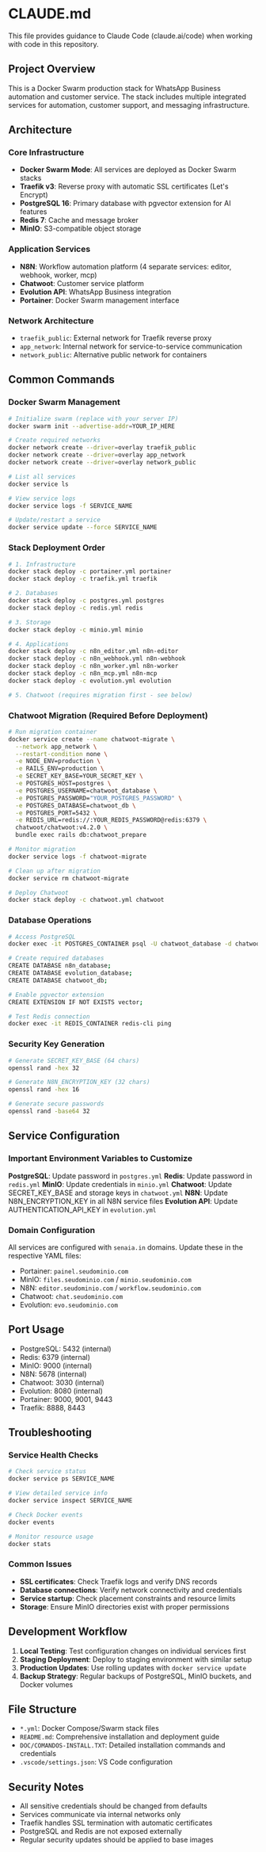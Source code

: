 # CLAUDE.md

This file provides guidance to Claude Code (claude.ai/code) when working with code in this repository.

## Project Overview

This is a Docker Swarm production stack for WhatsApp Business automation and customer service. The stack includes multiple integrated services for automation, customer support, and messaging infrastructure.

## Architecture

### Core Infrastructure
- **Docker Swarm Mode**: All services are deployed as Docker Swarm stacks
- **Traefik v3**: Reverse proxy with automatic SSL certificates (Let's Encrypt)
- **PostgreSQL 16**: Primary database with pgvector extension for AI features
- **Redis 7**: Cache and message broker
- **MinIO**: S3-compatible object storage

### Application Services
- **N8N**: Workflow automation platform (4 separate services: editor, webhook, worker, mcp)
- **Chatwoot**: Customer service platform
- **Evolution API**: WhatsApp Business integration
- **Portainer**: Docker Swarm management interface

### Network Architecture
- `traefik_public`: External network for Traefik reverse proxy
- `app_network`: Internal network for service-to-service communication
- `network_public`: Alternative public network for containers

## Common Commands

### Docker Swarm Management
```bash
# Initialize swarm (replace with your server IP)
docker swarm init --advertise-addr=YOUR_IP_HERE

# Create required networks
docker network create --driver=overlay traefik_public
docker network create --driver=overlay app_network
docker network create --driver=overlay network_public

# List all services
docker service ls

# View service logs
docker service logs -f SERVICE_NAME

# Update/restart a service
docker service update --force SERVICE_NAME
```

### Stack Deployment Order
```bash
# 1. Infrastructure
docker stack deploy -c portainer.yml portainer
docker stack deploy -c traefik.yml traefik

# 2. Databases
docker stack deploy -c postgres.yml postgres
docker stack deploy -c redis.yml redis

# 3. Storage
docker stack deploy -c minio.yml minio

# 4. Applications
docker stack deploy -c n8n_editor.yml n8n-editor
docker stack deploy -c n8n_webhook.yml n8n-webhook
docker stack deploy -c n8n_worker.yml n8n-worker
docker stack deploy -c n8n_mcp.yml n8n-mcp
docker stack deploy -c evolution.yml evolution

# 5. Chatwoot (requires migration first - see below)
```

### Chatwoot Migration (Required Before Deployment)
```bash
# Run migration container
docker service create --name chatwoot-migrate \
  --network app_network \
  --restart-condition none \
  -e NODE_ENV=production \
  -e RAILS_ENV=production \
  -e SECRET_KEY_BASE=YOUR_SECRET_KEY \
  -e POSTGRES_HOST=postgres \
  -e POSTGRES_USERNAME=chatwoot_database \
  -e POSTGRES_PASSWORD="YOUR_POSTGRES_PASSWORD" \
  -e POSTGRES_DATABASE=chatwoot_db \
  -e POSTGRES_PORT=5432 \
  -e REDIS_URL=redis://:YOUR_REDIS_PASSWORD@redis:6379 \
  chatwoot/chatwoot:v4.2.0 \
  bundle exec rails db:chatwoot_prepare

# Monitor migration
docker service logs -f chatwoot-migrate

# Clean up after migration
docker service rm chatwoot-migrate

# Deploy Chatwoot
docker stack deploy -c chatwoot.yml chatwoot
```

### Database Operations
```bash
# Access PostgreSQL
docker exec -it POSTGRES_CONTAINER psql -U chatwoot_database -d chatwoot_database

# Create required databases
CREATE DATABASE n8n_database;
CREATE DATABASE evolution_database;
CREATE DATABASE chatwoot_db;

# Enable pgvector extension
CREATE EXTENSION IF NOT EXISTS vector;

# Test Redis connection
docker exec -it REDIS_CONTAINER redis-cli ping
```

### Security Key Generation
```bash
# Generate SECRET_KEY_BASE (64 chars)
openssl rand -hex 32

# Generate N8N_ENCRYPTION_KEY (32 chars)
openssl rand -hex 16

# Generate secure passwords
openssl rand -base64 32
```

## Service Configuration

### Important Environment Variables to Customize

**PostgreSQL**: Update password in `postgres.yml`
**Redis**: Update password in `redis.yml`
**MinIO**: Update credentials in `minio.yml`
**Chatwoot**: Update SECRET_KEY_BASE and storage keys in `chatwoot.yml`
**N8N**: Update N8N_ENCRYPTION_KEY in all N8N service files
**Evolution API**: Update AUTHENTICATION_API_KEY in `evolution.yml`

### Domain Configuration

All services are configured with `senaia.in` domains. Update these in the respective YAML files:
- Portainer: `painel.seudominio.com`
- MinIO: `files.seudominio.com` / `minio.seudominio.com`
- N8N: `editor.seudominio.com` / `workflow.seudominio.com`
- Chatwoot: `chat.seudominio.com`
- Evolution: `evo.seudominio.com`

## Port Usage

- PostgreSQL: 5432 (internal)
- Redis: 6379 (internal)
- MinIO: 9000 (internal)
- N8N: 5678 (internal)
- Chatwoot: 3030 (internal)
- Evolution: 8080 (internal)
- Portainer: 9000, 9001, 9443
- Traefik: 8888, 8443

## Troubleshooting

### Service Health Checks
```bash
# Check service status
docker service ps SERVICE_NAME

# View detailed service info
docker service inspect SERVICE_NAME

# Check Docker events
docker events

# Monitor resource usage
docker stats
```

### Common Issues
- **SSL certificates**: Check Traefik logs and verify DNS records
- **Database connections**: Verify network connectivity and credentials
- **Service startup**: Check placement constraints and resource limits
- **Storage**: Ensure MinIO directories exist with proper permissions

## Development Workflow

1. **Local Testing**: Test configuration changes on individual services first
2. **Staging Deployment**: Deploy to staging environment with similar setup
3. **Production Updates**: Use rolling updates with `docker service update`
4. **Backup Strategy**: Regular backups of PostgreSQL, MinIO buckets, and Docker volumes

## File Structure

- `*.yml`: Docker Compose/Swarm stack files
- `README.md`: Comprehensive installation and deployment guide
- `DOC/COMANDOS-INSTALL.TXT`: Detailed installation commands and credentials
- `.vscode/settings.json`: VS Code configuration

## Security Notes

- All sensitive credentials should be changed from defaults
- Services communicate via internal networks only
- Traefik handles SSL termination with automatic certificates
- PostgreSQL and Redis are not exposed externally
- Regular security updates should be applied to base images